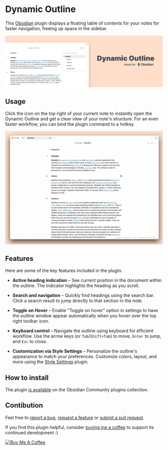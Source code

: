 # Dynamic Outline

This [Obsidian](https://obsidian.md/) plugin displays a floating table of contents for your notes for faster navigation, freeing up space in the sidebar.

![](./assets/dynamic-outline-cover-v3.png)

## Usage

Click the icon on the top right of your current note to instantly open the Dynamic Outline and get a clear view of your note's structure. For an even faster workflow, you can bind the plugin command to a hotkey.

![](./assets/demo-usage.gif)

## Features

Here are some of the key features included in the plugin:

-   **Active heading indication** – See current position in the document within the outline. The indicator highlights the heading as you scroll.

-   **Search and navigation** – Quickly find headings using the search bar. Click a search result to jump directly to that section in the note.

-   **Toggle on Hover** – Enable "Toggle on hover" option in settings to have the outline window appear automatically when you hover over the top right toolbar icon.

-   **Keyboard control** – Navigate the outline using keyboard for efficient workflow. Use the arrow keys (or `Tab`/`Shift+Tab`) to move, `Enter` to jump, and `Esc` to close.

-   **Customization via Style Settings** – Personalize the outline's appearance to match your preferences. Customize colors, layout, and more using the [Style Settings](https://github.com/mgmeyers/obsidian-style-settings) plugin.

## How to install

The plugin [is available](https://obsidian.md/plugins?id=dynamic-outline) on the Obsidian Community plugins collection.

## Contibution

Feel free to [report a bug](https://github.com/theopavlove/obsidian-dynamic-outline/issues/new?template=bug_report.md), [request a feature](https://github.com/theopavlove/obsidian-dynamic-outline/issues/new?template=feature_request.md) or [submit a pull request](https://github.com/theopavlove/obsidian-dynamic-outline/pulls).

If you find this plugin helpful, consider [buying me a coffee]((https://www.buymeacoffee.com/theopavlove)) to support its continued development :)

<a href="https://www.buymeacoffee.com/theopavlove" target="_blank"><img src="https://cdn.buymeacoffee.com/buttons/v2/default-yellow.png" alt="Buy Me A Coffee" style="height: 60px !important;width: 217px !important;" ></a>